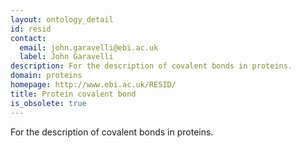 ```yaml
---
layout: ontology_detail
id: resid
contact:
  email: john.garavelli@ebi.ac.uk
  label: John Garavelli
description: For the description of covalent bonds in proteins.
domain: proteins
homepage: http://www.ebi.ac.uk/RESID/
title: Protein covalent bond
is_obsolete: true
---
```


For the description of covalent bonds in proteins.
